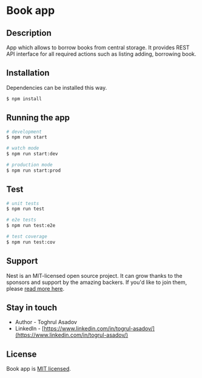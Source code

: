 # Book app

## Description

App which allows to borrow books from central storage. It provides REST API interface for all required actions such 
as listing adding, borrowing book.

## Installation

Dependencies can be installed this way.

```bash
$ npm install
```

## Running the app

```bash
# development
$ npm run start

# watch mode
$ npm run start:dev

# production mode
$ npm run start:prod
```

## Test

```bash
# unit tests
$ npm run test

# e2e tests
$ npm run test:e2e

# test coverage
$ npm run test:cov
```

## Support

Nest is an MIT-licensed open source project. It can grow thanks to the sponsors and support by the amazing backers. If you'd like to join them, please [read more here](https://docs.nestjs.com/support).

## Stay in touch

- Author - Toghrul Asadov
- LinkedIn - [https://www.linkedin.com/in/togrul-asadov/](https://www.linkedin.com/in/togrul-asadov/)

## License

Book app is [MIT licensed](LICENSE).
